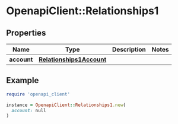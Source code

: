 # OpenapiClient::Relationships1

## Properties

| Name | Type | Description | Notes |
| ---- | ---- | ----------- | ----- |
| **account** | [**Relationships1Account**](Relationships1Account.md) |  |  |

## Example

```ruby
require 'openapi_client'

instance = OpenapiClient::Relationships1.new(
  account: null
)
```

